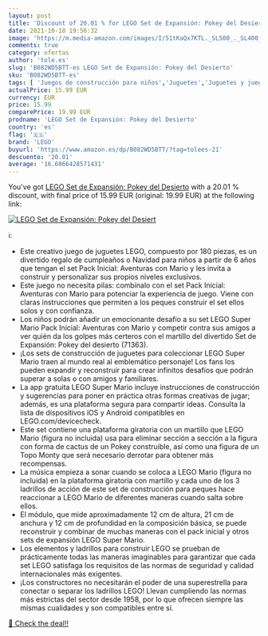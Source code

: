 ```yaml
---
layout: post
title: 'Discount of 20.01 % for LEGO Set de Expansión: Pokey del Desiert'
date: 2021-10-18 19:56:32
image: 'https://m.media-amazon.com/images/I/51tKaQx7KTL._SL500_._SL400_.jpg'
comments: true
category: ofertas
author: 'tole.es'
slug: 'B082WD5BTT-es LEGO Set de Expansión: Pokey del Desierto'
sku: 'B082WD5BTT-es'
tags: [ 'Juegos de construcción para niños','Juguetes','Juguetes y juegos','Sets de construcción','lego', ]
actualPrice: 15.99 EUR
currency: EUR
price: 15.99
comparePrice: 19.99 EUR
prodname: 'LEGO Set de Expansión: Pokey del Desierto'
country: 'es'
flag: '🇪🇸'
brand: 'LEGO'
buyurl: 'https://www.amazon.es/dp/B082WD5BTT/?tag=tolees-21'
descuento: '20.01'
average: '16.6066428571431'
---
```


You've got [LEGO Set de Expansión: Pokey del Desierto](https://www.amazon.es/dp/B082WD5BTT/?tag=tolees-21) with a  20.01 % discount, with final price of 15.99 EUR (original: 19.99 EUR) at the following link:

[![LEGO Set de Expansión: Pokey del Desiert](https://m.media-amazon.com/images/I/51tKaQx7KTL._SL500_._SL400_.jpg)](https://www.amazon.es/dp/B082WD5BTT/?tag=tolees-21)

ℹ️:

- Este creativo juego de juguetes LEGO, compuesto por 180 piezas, es un divertido regalo de cumpleaños o Navidad para niños a partir de 6 años que tengan el set Pack Inicial: Aventuras con Mario y les invita a construir y personalizar sus propios niveles exclusivos.
- Este juego no necesita pilas: combínalo con el set Pack Inicial: Aventuras con Mario para potenciar la experiencia de juego. Viene con claras instrucciones que permiten a los peques construir el set ellos solos y con confianza.
- Los niños podrán añadir un emocionante desafío a su set LEGO Super Mario Pack Inicial: Aventuras con Mario y competir contra sus amigos a ver quién da los golpes más certeros con el martillo del divertido Set de Expansión: Pokey del desierto (71363).
- ¡Los sets de construcción de juguetes para coleccionar LEGO Super Mario traen al mundo real al emblemático personaje! Los fans los pueden expandir y reconstruir para crear infinitos desafíos que podrán superar a solas o con amigos y familiares.
- La app gratuita LEGO Super Mario incluye instrucciones de construcción y sugerencias para poner en práctica otras formas creativas de jugar; además, es una plataforma segura para compartir ideas. Consulta la lista de dispositivos iOS y Android compatibles en LEGO.com/devicecheck.
- Este set contiene una plataforma giratoria con un martillo que LEGO Mario (figura no incluida) usa para eliminar sección a sección a la figura con forma de cactus de un Pokey construible, así como una figura de un Topo Monty que será necesario derrotar para obtener más recompensas.
- La música empieza a sonar cuando se coloca a LEGO Mario (figura no incluida) en la plataforma giratoria con martillo y cada uno de los 3 ladrillos de acción de este set de construcción para peques hace reaccionar a LEGO Mario de diferentes maneras cuando salta sobre ellos.
- El módulo, que mide aproximadamente 12 cm de altura, 21 cm de anchura y 12 cm de profundidad en la composición básica, se puede reconstruir y combinar de muchas maneras con el pack inicial y otros sets de expansión LEGO Super Mario.
- Los elementos y ladrillos para construir LEGO se prueban de prácticamente todas las maneras imaginables para garantizar que cada set LEGO satisfaga los requisitos de las normas de seguridad y calidad internacionales más exigentes.
- ¡Los constructores no necesitarán el poder de una superestrella para conectar o separar los ladrillos LEGO! Llevan cumpliendo las normas más estrictas del sector desde 1958, por lo que ofrecen siempre las mismas cualidades y son compatibles entre sí.

[🛒 Check the deal!!](https://www.amazon.es/dp/B082WD5BTT/?tag=tolees-21)
